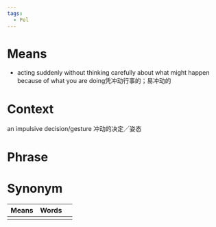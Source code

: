 ```yaml
---
tags:
  - Pel
---
```

# Means
- acting suddenly without thinking carefully about what might happen because of what you are doing凭冲动行事的；易冲动的
# Context
an impulsive decision/gesture 冲动的决定╱姿态
# Phrase

# Synonym
| Means | Words |     |
| ----- | ----- | --- |
|       |       |     |
